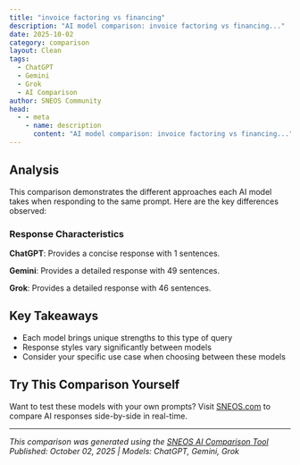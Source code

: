 ```yaml
---
title: "invoice factoring vs financing"
description: "AI model comparison: invoice factoring vs financing..."
date: 2025-10-02
category: comparison
layout: Clean
tags:
  - ChatGPT
  - Gemini
  - Grok
  - AI Comparison
author: SNEOS Community
head:
  - - meta
    - name: description
      content: "AI model comparison: invoice factoring vs financing..."
---
```


<ChatComparison
  title="invoice factoring vs financing"
  prompt="invoice factoring vs financing"
  :responses='{
    "ChatGPT": "Invoice factoring and invoice financing are both methods that businesses use to access cash quickly based on their accounts receivable, but they work in different ways. Here&#x27;s a breakdown of both concepts:\n\n### Invoice Factoring:\n\n**Definition:** Invoice factoring is a financial transaction where a business sells its unpaid invoices (accounts receivable) to a third party, known as a factor, at a discount. \n\n**How It Works:**\n- A business submits its invoices to the factoring company.\n- The factor advances a percentage of the invoice value (typically 70% to 90%) to the business immediately.\n- The factor then takes over the responsibility of collecting payment from the customers.\n- Once the customers pay their invoices, the factor releases the remaining amount (minus a fee) back to the business.\n\n**Advantages:**\n- Immediate cash flow without taking on additional debt.\n- No need to worry about collecting payments from customers.\n- Can help stabilize cash flow for businesses with slow-paying clients.\n\n**Disadvantages:**\n- Costs can be higher than traditional financing.\n- Can be perceived negatively by customers if they know a third party is collecting payments.\n- Businesses lose direct control over the collection process.\n\n### Invoice Financing:\n\n**Definition:** Invoice financing, often referred to as \"accounts receivable financing,\" allows a business to borrow money against its unpaid invoices while retaining control over the collection of those invoices.\n\n**How It Works:**\n- A business uses its invoices as collateral to secure a loan or line of credit from a financial institution.\n- The lender provides a cash advance based on the value of the invoices (usually a percentage of the total).\n- The business is still responsible for collecting payment from its customers.\n- Once customers pay the invoices, the business repays the lender, plus interest and any fees.\n\n**Advantages:**\n- Retains control over the collection process and customer relationships.\n- Can often result in lower costs compared to factoring.\n- Suitable for businesses that have strong collection capabilities.\n\n**Disadvantages:**\n- Still incurs debt; repayments are required regardless of customer payment schedules.\n- Can be dependent on the creditworthiness of the business.\n- May require a longer application process than factoring.\n\n### Key Differences:\n\n1. **Ownership of Accounts Receivable:**\n   - In factoring, a business sells its invoices and transfers ownership to the factor.\n   - In financing, the business retains ownership of the invoices and is responsible for collecting payment.\n\n2. **Cash Flow and Control:**\n   - Factoring provides immediate cash flow and shifts collection efforts to the factor.\n   - Financing allows businesses to maintain control over collections while gaining quick access to funds.\n\n3. **Costs:**\n   - Factoring fees can be higher as it includes the cost of collection services.\n   - Financing usually incurs interest and may be lower in total costs if managed well.\n\n### Conclusion:\n\nWhen choosing between invoice factoring and invoice financing, businesses should consider their needs for cash flow, control over customer relationships, and the costs associated with each option. Each method has its own benefits and drawbacks, and the right choice depends on the specific circumstances of the business.",
    "Gemini": "Both invoice factoring and invoice financing (also known as accounts receivable financing) are ways for businesses to improve their cash flow by leveraging their outstanding invoices. However, they operate in fundamentally different ways, with different implications for the business.\n\nHere\u0027s a breakdown of the key differences:\n\n**Invoice Factoring:**\n\n*   **How it works:** You sell your invoices to a factoring company (the factor) at a discount. The factor then owns the invoice and is responsible for collecting payment from your customer.\n*   **Ownership of the Invoice:**  The factor **owns** the invoice.\n*   **Creditworthiness Focus:** The factor is primarily concerned with the **creditworthiness of your customer (the debtor)**, not your business.\n*   **Notification to Customers:** Customers are typically **notified** that their invoices have been factored and are instructed to pay the factor directly.\n*   **Funding Amount:**  You typically receive a percentage (e.g., 80-90%) of the invoice value upfront from the factor. The remaining balance (minus the factoring fee) is remitted to you when the customer pays.\n*   **Control Over Collections:** You **lose control** over the invoice collection process. The factor handles all communication and collection efforts with your customers.\n*   **Cost:** Factoring fees can be higher than invoice financing because the factor takes on the risk and administrative burden of collection. Fees are typically a percentage of the invoice value and can vary based on factors like the invoice amount, the customer\u0027s creditworthiness, and the length of the payment terms.\n*   **Suitability:** Best for businesses that:\n    *   Need immediate cash flow.\n    *   Have customers with strong credit ratings.\n    *   Are comfortable with a third party managing invoice collection.\n    *   May have difficulty obtaining traditional financing due to their own credit history.\n*   **Recourse vs. Non-Recourse:**\n    *   **Recourse Factoring:** If the customer doesn\u0027t pay due to insolvency or bankruptcy, you are responsible for repurchasing the invoice from the factor.\n    *   **Non-Recourse Factoring:** The factor assumes the risk of non-payment due to the customer\u0027s inability to pay.  Non-recourse factoring is usually more expensive.\n\n**Invoice Financing (Accounts Receivable Financing):**\n\n*   **How it works:** You borrow money using your invoices as collateral. The invoice serves as security for the loan.\n*   **Ownership of the Invoice:** You **retain ownership** of the invoice.\n*   **Creditworthiness Focus:** The lender is concerned with the **creditworthiness of your business**, as well as the quality of your accounts receivable.\n*   **Notification to Customers:** Customers are typically **not notified** that you are using invoice financing. You continue to manage the collection process.  Sometimes, a lockbox is set up where the customer remits payment which is then used to repay the loan to the finance company.\n*   **Funding Amount:** You typically receive a percentage (e.g., 70-90%) of the invoice value as a loan.\n*   **Control Over Collections:** You **retain control** over the invoice collection process. You are responsible for collecting payment from your customers and using those payments to repay the loan.\n*   **Cost:**  Invoice financing costs are generally lower than factoring fees because you are responsible for collections.  Costs are typically in the form of interest and fees on the borrowed amount.\n*   **Suitability:** Best for businesses that:\n    *   Need a loan to improve cash flow.\n    *   Have good relationships with their customers and want to maintain control over the collection process.\n    *   Have good credit and can qualify for a loan.\n*   **Recourse:**  Invoice financing is almost always **recourse**; you are responsible for repaying the loan regardless of whether the customer pays.\n\n**Here\u0027s a table summarizing the key differences:**\n\n| Feature          | Invoice Factoring                                    | Invoice Financing                                        |\n|-----------------|-------------------------------------------------------|-----------------------------------------------------------|\n| **Invoice Ownership** | Sold to the factor                                  | Retained by the business                                 |\n| **Credit Focus**  | Customer (Debtor)                                  | Business                                                  |\n| **Customer Notification** | Typically Notified                                 | Typically Not Notified                                    |\n| **Collection Management** | Handled by the factor                             | Handled by the business                                 |\n| **Cost**          | Higher fees                                           | Lower interest and fees                                  |\n| **Risk of Non-Payment**| May be assumed by the factor (non-recourse)          | Borne by the business (almost always recourse)             |\n| **Control**        | Less control over the collection process           | More control over the collection process                |\n| **Suitability**   | Businesses with weaker credit, strong customer credit | Businesses with strong credit, good customer relationships |\n\n**Which is right for you?**\n\n*   **Choose Invoice Factoring if:** You prioritize immediate cash flow and are willing to give up control over the collection process. You also want to transfer the risk of non-payment (with non-recourse factoring) and your customers have solid credit.\n\n*   **Choose Invoice Financing if:** You want to maintain control over your customer relationships and collections and can qualify for a loan based on your own creditworthiness.  You are comfortable with the responsibility of collecting payments and are willing to bear the risk of non-payment.\n\nUltimately, the best option depends on your specific business needs, financial situation, and risk tolerance. Carefully evaluate the costs, benefits, and implications of each approach before making a decision.  Consult with a financial advisor if you are unsure which option is right for your business.\n",
    "Grok": "Invoice factoring and invoice financing are both financial solutions that allow businesses to access cash by leveraging their accounts receivable (outstanding invoices). However, they differ in terms of structure, ownership, risk, and how they work. Here\u0027s a detailed comparison to help you understand the differences:\n\n---\n\n### **1. Invoice Factoring**\n- **Definition**: Invoice factoring is a financial arrangement where a business sells its unpaid invoices to a factoring company (factor) at a discount. The factoring company then takes on the responsibility of collecting payment from the business\u0027s customers.\n- **How It Works**:\n  1. A business sells its unpaid invoices to a factoring company.\n  2. The factoring company advances a percentage of the invoice value (typically 70-90%) to the business upfront.\n  3. The factoring company collects the full payment directly from the business\u2019s customers.\n  4. Once the invoice is paid, the factoring company remits the remaining balance to the business, minus a factoring fee (usually 1-5% of the invoice value).\n- **Ownership of Invoices**: The factoring company owns the invoices after they are sold.\n- **Risk**:\n  - **With Recourse**: If the customer fails to pay, the business must buy back the invoice or replace it with another.\n  - **Without Recourse**: The factoring company assumes the risk of non-payment (this is less common and often more expensive).\n- **Customer Interaction**: The factoring company typically interacts directly with the business\u2019s customers to collect payment, which means customers are aware of the arrangement.\n- **Cost**: Factoring fees are generally higher than traditional financing because the factor assumes collection responsibilities and sometimes credit risk.\n- **Best For**: Businesses with limited access to credit, inconsistent cash flow, or those who don\u2019t want to handle collections.\n\n---\n\n### **2. Invoice Financing**\n- **Definition**: Invoice financing is a type of loan or line of credit where a business borrows money using unpaid invoices as collateral. The business retains ownership of the invoices and is responsible for collecting payments from customers.\n- **How It Works**:\n  1. A business applies for financing with a lender, using unpaid invoices as collateral.\n  2. The lender advances a percentage of the invoice value (typically 80-90%) as a loan.\n  3. The business collects payment from its customers directly and uses the funds to repay the loan, plus interest or fees.\n- **Ownership of Invoices**: The business retains ownership of the invoices; they are only used as collateral.\n- **Risk**: The business bears the risk of non-payment by customers. If a customer doesn\u2019t pay, the business is still responsible for repaying the loan.\n- **Customer Interaction**: Customers are typically unaware of the financing arrangement since the business continues to handle invoicing and collections.\n- **Cost**: Invoice financing often has lower costs compared to factoring because the lender does not take on collection responsibilities or credit risk.\n- **Best For**: Businesses that want to maintain control over customer relationships and collections while accessing quick cash.\n\n---\n\n### **Key Differences**\n\n| Feature                 | Invoice Factoring                          | Invoice Financing                         |\n|-------------------------|--------------------------------------------|------------------------------------------|\n| **Nature**              | Sale of invoices                          | Loan against invoices                    |\n| **Ownership**           | Factor owns the invoices                  | Business owns the invoices               |\n| **Collection**          | Factor handles collections                | Business handles collections             |\n| **Customer Awareness**  | Customers know about the factor           | Customers are typically unaware          |\n| **Risk of Non-Payment** | Factor may bear risk (without recourse)   | Business bears the risk                  |\n| **Cost**                | Higher fees (1-5% of invoice value)       | Lower fees/interest rates                |\n| **Control**             | Less control over customer relationships  | More control over customer relationships |\n\n---\n\n### **Which Should You Choose?**\n- **Choose Invoice Factoring** if:\n  - You want to offload the burden of collections.\n  - You\u2019re okay with your customers knowing about the arrangement.\n  - You need immediate cash and don\u2019t qualify for traditional loans.\n- **Choose Invoice Financing** if:\n  - You want to maintain control over customer relationships and collections.\n  - You prefer a lower-cost option and can handle repayment even if customers delay payment.\n  - You have a good credit history and can qualify for a loan or line of credit.\n\n---\n\nBoth options are useful for improving cash flow, especially for businesses with long payment terms (e.g., 30, 60, or 90 days). The right choice depends on your business\u2019s specific needs, financial situation, and customer relationships. Always review the terms, fees, and conditions before signing an agreement with a factoring company or lender."
  }'
  published-date="11:36"
/>

## Analysis

This comparison demonstrates the different approaches each AI model takes when responding to the same prompt. Here are the key differences observed:

### Response Characteristics

**ChatGPT**: Provides a concise response with 1 sentences. 

**Gemini**: Provides a detailed response with 49 sentences. 

**Grok**: Provides a detailed response with 46 sentences. 

## Key Takeaways

- Each model brings unique strengths to this type of query
- Response styles vary significantly between models
- Consider your specific use case when choosing between these models

## Try This Comparison Yourself

Want to test these models with your own prompts? Visit [SNEOS.com](https://sneos.com) to compare AI responses side-by-side in real-time.

---

*This comparison was generated using the [SNEOS AI Comparison Tool](https://sneos.com)*
*Published: October 02, 2025 | Models: ChatGPT, Gemini, Grok*
